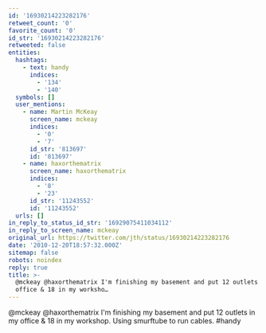 ```yaml
---
id: '16930214223282176'
retweet_count: '0'
favorite_count: '0'
id_str: '16930214223282176'
retweeted: false
entities:
  hashtags:
    - text: handy
      indices:
        - '134'
        - '140'
  symbols: []
  user_mentions:
    - name: Martin McKeay
      screen_name: mckeay
      indices:
        - '0'
        - '7'
      id_str: '813697'
      id: '813697'
    - name: haxorthematrix
      screen_name: haxorthematrix
      indices:
        - '8'
        - '23'
      id_str: '11243552'
      id: '11243552'
  urls: []
in_reply_to_status_id_str: '16929075411034112'
in_reply_to_screen_name: mckeay
original_url: https://twitter.com/jth/status/16930214223282176
date: '2010-12-20T18:57:32.000Z'
sitemap: false
robots: noindex
reply: true
title: >-
  @mckeay @haxorthematrix I'm finishing my basement and put 12 outlets in my
  office & 18 in my worksho…
---
```


@mckeay @haxorthematrix I'm finishing my basement and put 12 outlets in my office & 18 in my workshop. Using smurftube to run cables. #handy